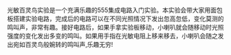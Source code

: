 光敏百灵鸟实验是一个充满乐趣的555集成电路入门实验。本实验会带大家用面包板搭建实验电路，完成后的电路可以在不同光照情况下发出忽高忽低，变化莫测的鸣叫声，非常有趣。接好电路后，如果手拿实验板移动，小喇叭就会随移动时光照强度的变化发出多变的鸣叫。如果用手指在光敏电阻上移来移去，小喇叭会随之发出宛如百灵鸟般婉转的鸣叫声,乐趣无穷!